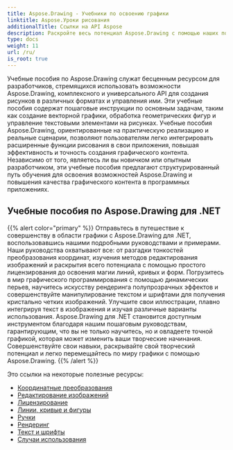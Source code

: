 ```yaml
---
title: Aspose.Drawing - Учебники по освоению графики
linktitle: Aspose.Уроки рисования
additionalTitle: Ссылки на API Aspose
description: Раскройте весь потенциал Aspose.Drawing с помощью наших подробных руководств. Овладейте графическими манипуляциями на разных языках, чтобы улучшить визуальные эффекты и повысить эффективность программного обеспечения.
type: docs
weight: 11
url: /ru/
is_root: true
---
```


Учебные пособия по Aspose.Drawing служат бесценным ресурсом для разработчиков, стремящихся использовать возможности Aspose.Drawing, комплексного и универсального API для создания рисунков в различных форматах и управления ими. Эти учебные пособия содержат пошаговые инструкции по основным задачам, таким как создание векторной графики, обработка геометрических фигур и управление текстовыми элементами на рисунках. Учебные пособия Aspose.Drawing, ориентированные на практическую реализацию и реальные сценарии, позволяют пользователям легко интегрировать расширенные функции рисования в свои приложения, повышая эффективность и точность создания графического контента. Независимо от того, являетесь ли вы новичком или опытным разработчиком, эти учебные пособия предлагают структурированный путь обучения для освоения возможностей Aspose.Drawing и повышения качества графического контента в программных приложениях.

## Учебные пособия по Aspose.Drawing для .NET
{{% alert color="primary" %}}
Отправьтесь в путешествие к совершенству в области графики с Aspose.Drawing для .NET, воспользовавшись нашими подробными руководствами и примерами. Наши руководства охватывают все: от разгадки тонкостей преобразования координат, изучения методов редактирования изображений и раскрытия всего потенциала с помощью простого лицензирования до освоения магии линий, кривых и форм. Погрузитесь в мир графического программирования с помощью динамических перьев, научитесь искусству рендеринга полупрозрачных эффектов и совершенствуйте манипулирование текстом и шрифтами для получения кристально четких изображений. Улучшите свои иллюстрации, плавно интегрируя текст в изображения и изучая различные варианты использования. Aspose.Drawing для .NET становится доступным инструментом благодаря нашим пошаговым руководствам, гарантирующим, что вы не только научитесь, но и овладеете точной графикой, которая может изменить ваши творческие начинания. Совершенствуйте свои навыки, раскрывайте свой творческий потенциал и легко перемещайтесь по миру графики с помощью Aspose.Drawing.
{{% /alert %}}

Это ссылки на некоторые полезные ресурсы:
 
- [Координатные преобразования](./net/coordinate-transformations/)
- [Редактирование изображений](./net/image-editing/)
- [Лицензирование](./net/licensing/)
- [Линии, кривые и фигуры](./net/lines-curves-and-shapes/)
- [Ручки](./net/pens/)
- [Рендеринг](./net/rendering/)
- [Текст и шрифты](./net/text-and-fonts/)
- [Случаи использования](./net/use-cases/)